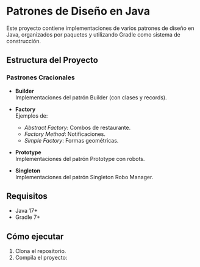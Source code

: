 # Patrones de Diseño en Java

Este proyecto contiene implementaciones de varios patrones de diseño en Java, organizados por paquetes y utilizando Gradle como sistema de construcción.

## Estructura del Proyecto

### Pastrones Cracionales

- **Builder**  
  Implementaciones del patrón Builder (con clases y records).

- **Factory**  
  Ejemplos de:
  - *Abstract Factory*: Combos de restaurante.
  - *Factory Method*: Notificaciones.
  - *Simple Factory*: Formas geométricas.

- **Prototype**  
  Implementaciones del patrón Prototype con robots.

- **Singleton**  
  Implementaciones del patrón Singleton Robo Manager.

## Requisitos

- Java 17+
- Gradle 7+

## Cómo ejecutar

1. Clona el repositorio.
2. Compila el proyecto: